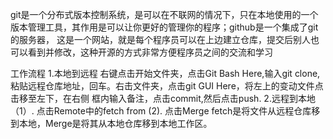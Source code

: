 git是一个分布式版本控制系统，是可以在不联网的情况下，只在本地使用的一个版本管理工具，其作用是可以让你更好的管理你的程序；github是一个集成了git的服务器，
	这是一个网站，就是每个程序员可以在上边建立仓库，提交后别人也可以看到并修改，这种开源的方式非常方便程序员之间的交流和学习

工作流程
1.本地到远程
右键点击开始文件夹，点击Git Bash Here,输入git clone,粘贴远程仓库地址，回车。右击文件夹，点击git GUI Here，将左上的变动文件点击移至左下，在右侧
框内输入备注，点击commit,然后点击push.
2.远程到本地
（1）.  点击Remote中的fetch from
 (2).  点击Merge
 fetch是将文件从远程仓库移到本地，Merge是将其从本地仓库移到本地工作区。
